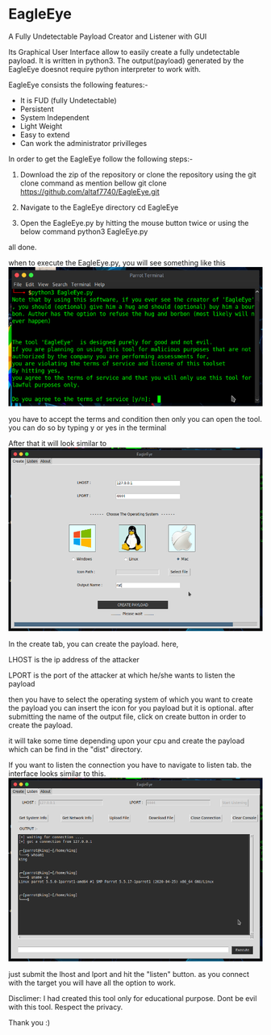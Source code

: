 # EagleEye
A Fully Undetectable Payload Creator and Listener with GUI

Its Graphical User Interface allow to easily create a fully undetectable
payload. It is written in python3. The output(payload) generated by the
EagleEye doesnot require python interpreter to work with.

EagleEye consists the following features:-
- It is FUD (fully Undetectable)
- Persistent 
- System Independent
- Light Weight
- Easy to extend
- Can work the administrator privilleges


In order to get the EagleEye follow the following steps:-

1. Download the zip of the repository or clone the repository using the git clone command as mention bellow
	git clone https://github.com/altaf7740/EagleEye.git

2. Navigate to the EagleEye directory 
	cd EagleEye

3. Open the EagleEye.py by hitting the mouse button twice or using the below command
	python3 EagleEye.py
  

all done.



when to execute the EagleEye.py, you will see something like this
![click here to view the image](/screenshots/termsNconditon.png)

you have to accept the terms and condition then only you can open the tool.
you can do so by typing y or yes in the terminal


After that it will look similar to 
![click here to view the image](/screenshots/create.png)

In the create tab, you can create the payload.
here,

LHOST is the ip address of the attacker

LPORT is the port of the attacker at which he/she wants to listen the payload

then you have to select the operating system of which you want to create the payload 
you can insert the icon for you payload but it is optional.
after submitting the name of the output file, click on create button in order to create the payload.

it will take some time depending upon your cpu and create the payload which can be find in the "dist" directory.




If you want to listen the connection you have to navigate to listen tab.
the interface looks similar to this.
![click here to view the image](/screenshots/listener.png)


just submit the lhost and lport and hit the "listen" button.
as you connect with the target you will have all the option to work.


Disclimer: I had created this tool only for educational purpose. Dont be evil
	with this tool. Respect the privacy.


Thank you :)

